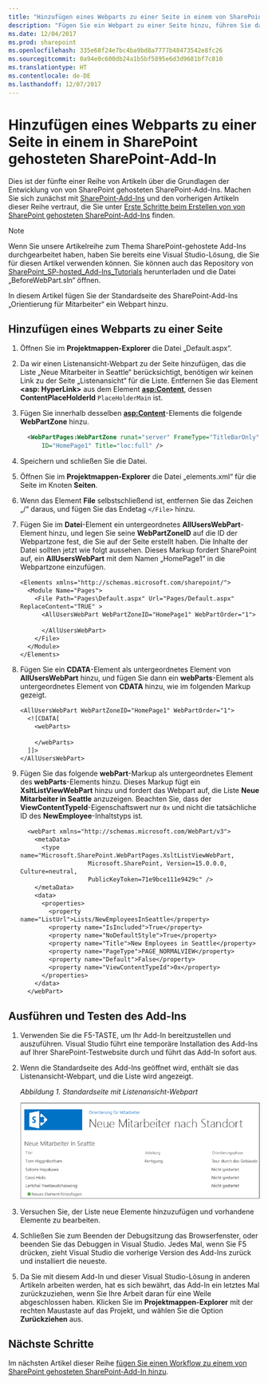 ```yaml
---
title: "Hinzufügen eines Webparts zu einer Seite in einem von SharePoint gehosteten SharePoint-Add-In"
description: "Fügen Sie ein Webpart zu einer Seite hinzu, führen Sie das Add-In aus und testen Sie es."
ms.date: 12/04/2017
ms.prod: sharepoint
ms.openlocfilehash: 335e68f24e7bc4ba9bd8a7777b48473542e8fc26
ms.sourcegitcommit: 0a94e0c600db24a1b5bf5895e6d3d9681bf7c810
ms.translationtype: HT
ms.contentlocale: de-DE
ms.lasthandoff: 12/07/2017
---
```

# <a name="add-a-web-part-to-a-page-in-a-sharepoint-hosted-sharepoint-add-in"></a>Hinzufügen eines Webparts zu einer Seite in einem in SharePoint gehosteten SharePoint-Add-In

Dies ist der fünfte einer Reihe von Artikeln über die Grundlagen der Entwicklung von von SharePoint gehosteten SharePoint-Add-Ins. Machen Sie sich zunächst mit [SharePoint-Add-Ins](sharepoint-add-ins.md) und den vorherigen Artikeln dieser Reihe vertraut, die Sie unter [Erste Schritte beim Erstellen von von SharePoint gehosteten SharePoint-Add-Ins](get-started-creating-sharepoint-hosted-sharepoint-add-ins.md#Nextsteps) finden. 
    
> [!NOTE]
> Wenn Sie unsere Artikelreihe zum Thema SharePoint-gehostete Add-Ins durchgearbeitet haben, haben Sie bereits eine Visual Studio-Lösung, die Sie für diesen Artikel verwenden können. Sie können auch das Repository von [SharePoint_SP-hosted_Add-Ins_Tutorials](https://github.com/OfficeDev/SharePoint_SP-hosted_Add-Ins_Tutorials) herunterladen und die Datei „BeforeWebPart.sln“ öffnen.

In diesem Artikel fügen Sie der Standardseite des SharePoint-Add-Ins „Orientierung für Mitarbeiter“ ein Webpart hinzu.

## <a name="add-a-web-part-to-a-page"></a>Hinzufügen eines Webparts zu einer Seite

1. Öffnen Sie im **Projektmappen-Explorer** die Datei „Default.aspx“. 

2. Da wir einen Listenansicht-Webpart zu der Seite hinzufügen, das die Liste „Neue Mitarbeiter in Seattle“ berücksichtigt, benötigen wir keinen Link zu der Seite „Listenansicht“ für die Liste. Entfernen Sie das Element **<asp: HyperLink>** aus dem Element **<asp:Content>**, dessen **ContentPlaceHolderId** `PlaceHolderMain` ist. 

3. Fügen Sie innerhalb desselben **<asp:Content>**-Elements die folgende **WebPartZone** hinzu. 
    
    ```XML
      <WebPartPages:WebPartZone runat="server" FrameType="TitleBarOnly" 
          ID="HomePage1" Title="loc:full" />
    ```

4. Speichern und schließen Sie die Datei.

5. Öffnen Sie im **Projektmappen-Explorer** die Datei „elements.xml“ für die Seite im Knoten **Seiten**.

6. Wenn das Element **File** selbstschließend ist, entfernen Sie das Zeichen „/“ daraus, und fügen Sie das Endetag `</File>` hinzu.

7. Fügen Sie im **Datei**-Element ein untergeordnetes **AllUsersWebPart**-Element hinzu, und legen Sie seine **WebPartZoneID** auf die ID der Webpartzone fest, die Sie auf der Seite erstellt haben. Die Inhalte der Datei sollten jetzt wie folgt aussehen. Dieses Markup fordert SharePoint auf, ein **AllUsersWebPart** mit dem Namen „HomePage1“ in die Webpartzone einzufügen.
    
    ```
    <Elements xmlns="http://schemas.microsoft.com/sharepoint/">
      <Module Name="Pages">
        <File Path="Pages\Default.aspx" Url="Pages/Default.aspx" ReplaceContent="TRUE" >
          <AllUsersWebPart WebPartZoneID="HomePage1" WebPartOrder="1">

          </AllUsersWebPart>
        </File>
      </Module>
    </Elements>

    ```

8. Fügen Sie ein **CDATA**-Element als untergeordnetes Element von **AllUsersWebPart** hinzu, und fügen Sie dann ein **webParts**-Element als untergeordnetes Element von **CDATA** hinzu, wie im folgenden Markup gezeigt. 
    
    ```
    <AllUsersWebPart WebPartZoneID="HomePage1" WebPartOrder="1">
      <![CDATA[
        <webParts>

        </webParts>
      ]]>
    </AllUsersWebPart>
    ```

9. Fügen Sie das folgende **webPart**-Markup als untergeordnetes Element des **webParts**-Elements hinzu. Dieses Markup fügt ein **XsltListViewWebPart** hinzu und fordert das Webpart auf, die Liste **Neue Mitarbeiter in Seattle** anzuzeigen. Beachten Sie, dass der **ViewContentTypeId**-Eigenschaftswert nur `0x` und nicht die tatsächliche ID des **NewEmployee**-Inhaltstyps ist.
    
    ```
      <webPart xmlns="http://schemas.microsoft.com/WebPart/v3">
        <metaData>
          <type name="Microsoft.SharePoint.WebPartPages.XsltListViewWebPart, 
                       Microsoft.SharePoint, Version=15.0.0.0, Culture=neutral, 
                       PublicKeyToken=71e9bce111e9429c" />
        </metaData>
        <data>
          <properties>
            <property name="ListUrl">Lists/NewEmployeesInSeattle</property>
            <property name="IsIncluded">True</property>
            <property name="NoDefaultStyle">True</property>
            <property name="Title">New Employees in Seattle</property>
            <property name="PageType">PAGE_NORMALVIEW</property>
            <property name="Default">False</property>
            <property name="ViewContentTypeId">0x</property>
          </properties>
        </data>
      </webPart>
    ```


## <a name="run-and-test-the-add-in"></a>Ausführen und Testen des Add-Ins

1. Verwenden Sie die F5-TASTE, um Ihr Add-In bereitzustellen und auszuführen. Visual Studio führt eine temporäre Installation des Add-Ins auf Ihrer SharePoint-Testwebsite durch und führt das Add-In sofort aus. 

2. Wenn die Standardseite des Add-Ins geöffnet wird, enthält sie das Listenansicht-Webpart, und die Liste wird angezeigt. 
    
   *Abbildung 1. Standardseite mit Listenansicht-Webpart*

   ![Standardseite des Add-Ins mit Anzeige der Liste „Neue Mitarbeiter in Seattle“ in einem Webpart](../images/31e8e4b1-e2e6-416b-b360-9979a1f16fc7.PNG)

3. Versuchen Sie, der Liste neue Elemente hinzuzufügen und vorhandene Elemente zu bearbeiten.

4. Schließen Sie zum Beenden der Debugsitzung das Browserfenster, oder beenden Sie das Debuggen in Visual Studio. Jedes Mal, wenn Sie F5 drücken, zieht Visual Studio die vorherige Version des Add-Ins zurück und installiert die neueste.

5. Da Sie mit diesem Add-In und dieser Visual Studio-Lösung in anderen Artikeln arbeiten werden, hat es sich bewährt, das Add-In ein letztes Mal zurückzuziehen, wenn Sie Ihre Arbeit daran für eine Weile abgeschlossen haben. Klicken Sie im **Projektmappen-Explorer** mit der rechten Maustaste auf das Projekt, und wählen Sie die Option **Zurückziehen** aus.


## <a name="next-steps"></a>Nächste Schritte 
<a name="Nextsteps"> </a>

Im nächsten Artikel dieser Reihe [fügen Sie einen Workflow zu einem von SharePoint gehosteten SharePoint-Add-In hinzu](add-a-workflow-to-a-sharepoint-hosted-sharepoint-add-in.md).
 

 

